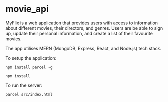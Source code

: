 # movie_api
MyFlix is a web application that provides users with access to information about different movies, their directors, and genres. Users are be able to sign up, update their personal information, and create a list of their favourite movies.

The app utilises MERN (MongoDB, Express, React, and Node.js) tech stack.

To setup the application:

`npm install parcel -g`

`npm install`

To run the server:

`parcel src/index.html`
